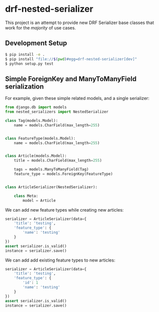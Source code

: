 # drf-nested-serializer

This project is an attempt to provide new DRF Serializer base classes that work for the *majority* of use cases.


## Development Setup

```bash
$ pip install -e .
$ pip install "file://$(pwd)#egg=drf-nested-serializer[dev]"
$ python setup.py test
```


## Simple ForeignKey and ManyToManyField serialization

For example, given these simple related models, and a single serializer:

```python
from django.db import models
from nested_serializers import NestedSerializer

class Tag(models.Model):
	name = models.CharField(max_length=255)


class FeatureType(models.Model):
	name = models.CharField(max_length=255)


class Article(models.Model):
	title = models.CharField(max_length=255)

	tags = models.ManyToManyField(Tag)
	feature_type = models.ForeignKey(FeatureType)


class ArticleSerializer(NestedSerializer):

    class Meta:
        model = Article
```

We can add new feature types while creating new articles:

```python
serializer = ArticleSerializer(data={
	'title': 'testing',
	'feature_type': {
		'name': 'testing'
	}
})
assert serializer.is_valid()
instance = serializer.save()
```

We can add add existing feature types to new articles:

```python
serializer = ArticleSerializer(data={
	'title': 'testing',
	'feature_type': {
		'id': 1
		'name': 'testing'
	}
})
assert serializer.is_valid()
instance = serializer.save()
```

